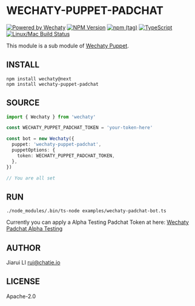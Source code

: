# WECHATY-PUPPET-PADCHAT

[![Powered by Wechaty](https://img.shields.io/badge/Powered%20By-Wechaty-blue.svg)](https://github.com/chatie/wechaty)
[![NPM Version](https://badge.fury.io/js/wechaty-puppet-padchat.svg)](https://www.npmjs.com/package/wechaty-puppet-padchat)
[![npm (tag)](https://img.shields.io/npm/v/wechaty-puppet-padchat/next.svg)](https://www.npmjs.com/package/wechaty-puppet-padchat?activeTab=versions)
[![TypeScript](https://img.shields.io/badge/%3C%2F%3E-TypeScript-blue.svg)](https://www.typescriptlang.org/)
[![Linux/Mac Build Status](https://travis-ci.com/lijiarui/wechaty-puppet-padchat.svg?branch=master)](https://travis-ci.com/lijiarui/wechaty-puppet-padchat)

This module is a sub module of [Wechaty Puppet](https://github.com/Chatie/wechaty/issues/1167).

## INSTALL

```shell
npm install wechaty@next
npm install wechaty-puppet-padchat
```

## SOURCE

```ts
import { Wechaty } from 'wechaty'

const WECHATY_PUPPET_PADCHAT_TOKEN = 'your-token-here'

const bot = new Wechaty({
  puppet: 'wechaty-puppet-padchat',
  puppetOptions: {
    token: WECHATY_PUPPET_PADCHAT_TOKEN,
  },
})

// You are all set
```

## RUN

```shell
./node_modules/.bin/ts-node examples/wechaty-padchat-bot.ts
```

Currently you can apply a Alpha Testing Padchat Token at here: [Wechaty Padchat Alpha Testing](https://github.com/Chatie/wechaty/issues/1296)

## AUTHOR

Jiarui LI <rui@chatie.io>

## LICENSE

Apache-2.0
